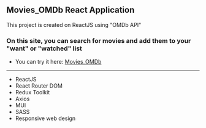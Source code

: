 ## Movies_OMDb React Application
This project is created on ReactJS using "OMDb API"

### On this site, you can search for movies and add them to your "want" or "watched" list
- You can try it here: [Movies_OMDb](https://yevhenmedovnyk.github.io/Movies_OMDb_API_React/)

---

- ReactJS
- React Router DOM
- Redux Toolkit
- Axios
- MUI
- SASS
- Responsive web design
